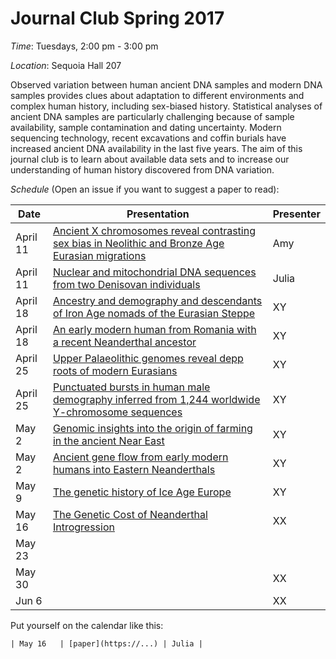 # Journal Club Spring 2017

*Time*: Tuesdays, 2:00 pm - 3:00 pm

*Location*: Sequoia Hall 207

Observed variation between human ancient DNA samples and modern DNA samples provides clues about adaptation to different environments and complex human history, including sex-biased history. Statistical analyses of ancient DNA samples are particularly challenging because of sample availability, sample contamination and dating uncertainty. Modern sequencing technology, recent excavations and coffin burials have increased ancient DNA availability in the last five years. The aim of this journal club is to learn about available data sets and to increase our understanding of human history discovered from DNA variation.

*Schedule* (Open an issue if you want to suggest a paper to read):

| Date | Presentation | Presenter |
|------|--------------|-----------|
| April 11 | [Ancient X chromosomes reveal contrasting sex bias in Neolithic and Bronze Age Eurasian migrations](http://www.pnas.org/content/114/10/2657.abstract.html)| Amy |
| April 11 | [Nuclear and mitochondrial DNA sequences from two Denisovan individuals](http://www.pnas.org/content/112/51/15696.full.pdf)| Julia |
| April 18 | [Ancestry and demography and descendants of Iron Age nomads of the Eurasian Steppe](http://www.nature.com/articles/ncomms14615) | XY |
| April 18 |[An early modern human from Romania with a recent Neanderthal ancestor](http://www.nature.com/nature/journal/v524/n7564/full/nature14558.html) | XY |
| April 25 |[Upper Palaeolithic genomes reveal depp roots of modern Eurasians](http://www.nature.com/articles/ncomms9912) | XY |
| April 25 |[Punctuated bursts in human male demography inferred from 1,244 worldwide Y-chromosome sequences](http://www.nature.com/ng/journal/v48/n6/full/ng.3559.html)| XY |
| May 2 | [Genomic insights into the origin of farming in the ancient Near East](http://www.nature.com/nature/journal/v536/n7617/abs/nature19310.html)| XY |
| May 2 |[Ancient gene flow from early modern humans into Eastern Neanderthals](http://www.nature.com/nature/journal/v530/n7591/full/nature16544.html)| XY |
| May 9 |[The genetic history of Ice Age Europe](http://www.nature.com/nature/journal/v534/n7606/full/nature17993.html)  | XY |
| May 16 |[The Genetic Cost of Neanderthal Introgression](http://www.genetics.org/content/203/2/881?__hstc=13887208.7debc8575bac5a80cf7e168316af0c9b.1474502400052.1474502400053.1474502400054.1&__hssc=13887208.1.1474502400055&__hsfp=1773666937) | XX |
| May 23 | | |
| May 30 |  | XX |
| Jun 6  | | XX |


Put yourself on the calendar like this:
```
| May 16   | [paper](https://...) | Julia |
